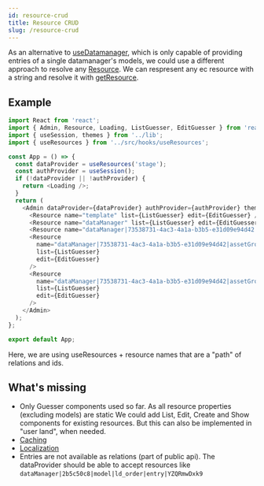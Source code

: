 ```yaml
---
id: resource-crud
title: Resource CRUD
slug: /resource-crud
---
```


As an alternative to [useDatamanager](./hooks#usedatamanager), which is only capable of providing entries of a single datamanager's models, we could use a different approach to resolve any [Resource](https://entrecode.github.io/ec.sdk/#resource). We can respresent any ec resource with a string and resolve it with [getResource](./get-resource).

## Example

```js
import React from 'react';
import { Admin, Resource, Loading, ListGuesser, EditGuesser } from 'react-admin';
import { useSession, themes } from '../lib';
import { useResources } from '../src/hooks/useResources';

const App = () => {
  const dataProvider = useResources('stage');
  const authProvider = useSession();
  if (!dataProvider || !authProvider) {
    return <Loading />;
  }
  return (
    <Admin dataProvider={dataProvider} authProvider={authProvider} theme={themes.light}>
      <Resource name="template" list={ListGuesser} edit={EditGuesser} />
      <Resource name="dataManager" list={ListGuesser} edit={EditGuesser} />
      <Resource name="dataManager|73538731-4ac3-4a1a-b3b5-e31d09e94d42|model" list={ListGuesser} edit={EditGuesser} />
      <Resource
        name="dataManager|73538731-4ac3-4a1a-b3b5-e31d09e94d42|assetGroup"
        list={ListGuesser}
        edit={EditGuesser}
      />
      <Resource
        name="dataManager|73538731-4ac3-4a1a-b3b5-e31d09e94d42|assetGroup|test|dmAsset"
        list={ListGuesser}
        edit={EditGuesser}
      />
    </Admin>
  );
};

export default App;
```

Here, we are using useResources + resource names that are a "path" of relations and ids.

## What's missing

- Only Guesser components used so far. As all resource properties (excluding models) are static We could add List, Edit, Create and Show components for existing resources. But this can also be implemented in "user land", when needed.
- [Caching](./resource-caching)
- [Localization](./resource-localization)
- Entries are not available as relations (part of public api). The dataProvider should be able to accept resources like `dataManager|2b5c50c8|model|ld_order|entry|YZQRmwDxk9`